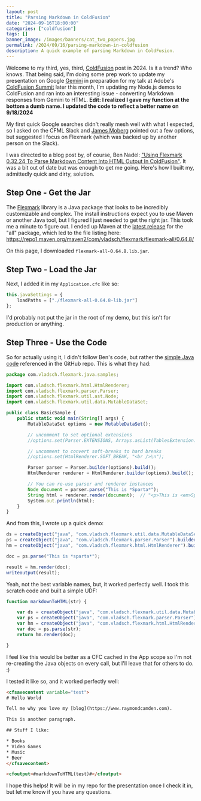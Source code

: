 ```yaml
---
layout: post
title: "Parsing Markdown in ColdFusion"
date: "2024-09-16T18:00:00"
categories: ["coldfusion"]
tags: []
banner_image: /images/banners/cat_two_papers.jpg
permalink: /2024/09/16/parsing-markdown-in-coldfusion
description: A quick example of parsing Markdown in ColdFusion.
---
```


Welcome to my third, yes, third, [ColdFusion](https://www.raymondcamden.com/categories/coldfusion) post in 2024. Is it a trend? Who knows. That being said, I'm doing some prep work to update my presentation on Google [Gemini](https://gemini.google.com) in preparation for my talk at Adobe's [ColdFusion Summit](https://cfsummit.adobeevents.com/) later this month, I'm updating my Node.js demos to ColdFusion and ran into an interesting issue - converting Markdown responses from Gemini to HTML. **Edit: I realized I gave my function at the bottom a dumb name. I updated the code to reflect a better name on 9/18/2024**

My first quick Google searches didn't really mesh well with what I expected, so I asked on the CFML Slack and [James Moberg](https://github.com/JamoCA) pointed out a few options, but suggested I focus on Flexmark (which was backed up by another person on the Slack). 

I was directed to a blog post by, of course, Ben Nadel: ["Using Flexmark 0.32.24 To Parse Markdown Content Into HTML Output In ColdFusion"](https://www.bennadel.com/blog/3452-using-flexmark-0-32-24-to-parse-markdown-content-into-html-output-in-coldfusion.htm). It was a bit out of date but was enough to get me going. Here's how I built my, admittedly quick and dirty, solution. 

## Step One - Get the Jar

The [Flexmark](https://github.com/vsch/flexmark-java) library is a Java package that looks to be incredibly customizable and conplex. The install instructions expect you to use Maven or another Java tool, but I figured I just needed to get the right jar. This took me a minute to figure out. I ended up Maven at the [latest release](https://mvnrepository.com/artifact/com.vladsch.flexmark/flexmark-all/0.64.8) for the "all" package, which led to the file listing here: <https://repo1.maven.org/maven2/com/vladsch/flexmark/flexmark-all/0.64.8/> 

On this page, I downloaded `flexmark-all-0.64.8.lib.jar`. 

## Step Two - Load the Jar

Next, I added it in my `Application.cfc` like so:

```js
this.javaSettings = {
	loadPaths = ["./flexmark-all-0.64.8-lib.jar"]
};
```

I'd probably not put the jar in the root of my demo, but this isn't for production or anything. 

## Step Three - Use the Code

So for actually using it, I didn't follow Ben's code, but rather the [simple Java code](https://github.com/vsch/flexmark-java/blob/master/flexmark-java-samples/src/com/vladsch/flexmark/java/samples/BasicSample.java) referenced in the GitHub repo. This is what they had:

```js
package com.vladsch.flexmark.java.samples;

import com.vladsch.flexmark.html.HtmlRenderer;
import com.vladsch.flexmark.parser.Parser;
import com.vladsch.flexmark.util.ast.Node;
import com.vladsch.flexmark.util.data.MutableDataSet;

public class BasicSample {
    public static void main(String[] args) {
        MutableDataSet options = new MutableDataSet();

        // uncomment to set optional extensions
        //options.set(Parser.EXTENSIONS, Arrays.asList(TablesExtension.create(), StrikethroughExtension.create()));

        // uncomment to convert soft-breaks to hard breaks
        //options.set(HtmlRenderer.SOFT_BREAK, "<br />\n");

        Parser parser = Parser.builder(options).build();
        HtmlRenderer renderer = HtmlRenderer.builder(options).build();

        // You can re-use parser and renderer instances
        Node document = parser.parse("This is *Sparta*");
        String html = renderer.render(document);  // "<p>This is <em>Sparta</em></p>\n"
        System.out.println(html);
    }
}
```

And from this, I wrote up a quick demo:

```js
ds = createObject("java", "com.vladsch.flexmark.util.data.MutableDataSet");
ps = createObject("java", "com.vladsch.flexmark.parser.Parser").builder(ds).build();
hm = createObject("java", "com.vladsch.flexmark.html.HtmlRenderer").builder(ds).build();

doc = ps.parse("This is *sparta*");

result = hm.render(doc);
writeoutput(result);
```

Yeah, not the best variable names, but, it worked perfectly well. I took this scratch code and built a simple UDF:

```js
function markdownToHTML(str) {

	var ds = createObject("java", "com.vladsch.flexmark.util.data.MutableDataSet");
	var ps = createObject("java", "com.vladsch.flexmark.parser.Parser").builder(ds).build();
	var hm = createObject("java", "com.vladsch.flexmark.html.HtmlRenderer").builder(ds).build();
	var doc = ps.parse(str);
	return hm.render(doc);

}
```

I feel like this would be better as a CFC cached in the App scope so I'm not re-creating the Java objects on every call, but I'll leave that for others to do. :) 

I tested it like so, and it worked perfectly well:

```html
<cfsavecontent variable="test">
# Hello World

Tell me why you love my [blog](https://www.raymondcamden.com).

This is another paragraph. 

## Stuff I like:

* Books
* Video Games
* Music 
* Beer 
</cfsavecontent>

<cfoutput>#markdownToHTML(test)#</cfoutput>
```

I hope this helps! It will be in my repo for the presentation once I check it in, but let me know if you have any questions. 